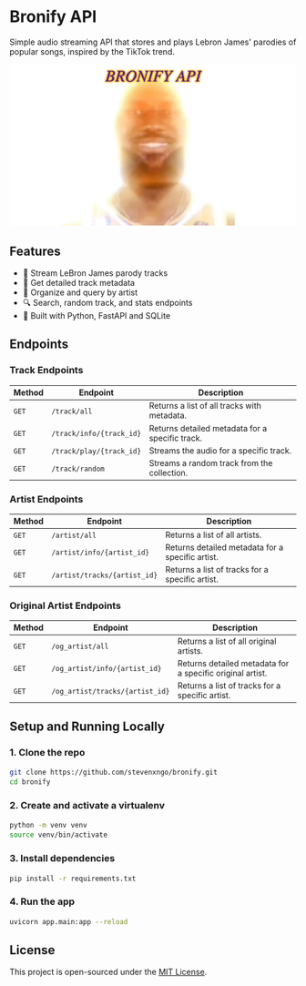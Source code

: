 # Bronify API

Simple audio streaming API that stores and plays Lebron James' parodies of popular songs, inspired by the TikTok trend.

![Bronify Meme](./media/bronify.png?raw=true "Bronify Meme")

## Features

- 🎵 Stream LeBron James parody tracks
- 📄 Get detailed track metadata
- 🎤 Organize and query by artist
- 🔍 Search, random track, and stats endpoints
- 💾 Built with Python, FastAPI and SQLite

## Endpoints

### Track Endpoints

| Method | Endpoint                 | Description                                     |
| ------ | ------------------------ | ----------------------------------------------- |
| `GET`  | `/track/all`             | Returns a list of all tracks with metadata.     |
| `GET`  | `/track/info/{track_id}` | Returns detailed metadata for a specific track. |
| `GET`  | `/track/play/{track_id}` | Streams the audio for a specific track.         |
| `GET`  | `/track/random`          | Streams a random track from the collection.     |

### Artist Endpoints

| Method | Endpoint                     | Description                                      |
| ------ | ---------------------------- | ------------------------------------------------ |
| `GET`  | `/artist/all`                | Returns a list of all artists.                   |
| `GET`  | `/artist/info/{artist_id}`   | Returns detailed metadata for a specific artist. |
| `GET`  | `/artist/tracks/{artist_id}` | Returns a list of tracks for a specific artist.  |

### Original Artist Endpoints

| Method | Endpoint                        | Description                                               |
| ------ | ------------------------------- | --------------------------------------------------------- |
| `GET`  | `/og_artist/all`                | Returns a list of all original artists.                   |
| `GET`  | `/og_artist/info/{artist_id}`   | Returns detailed metadata for a specific original artist. |
| `GET`  | `/og_artist/tracks/{artist_id}` | Returns a list of tracks for a specific artist.           |

## Setup and Running Locally

### 1. Clone the repo

```bash
git clone https://github.com/stevenxngo/bronify.git
cd bronify
```

### 2. Create and activate a virtualenv

```bash
python -m venv venv
source venv/bin/activate
```

### 3. Install dependencies

```bash
pip install -r requirements.txt
```

### 4. Run the app

```bash
uvicorn app.main:app --reload
```

## License

This project is open-sourced under the [MIT License](/LICENSE).
